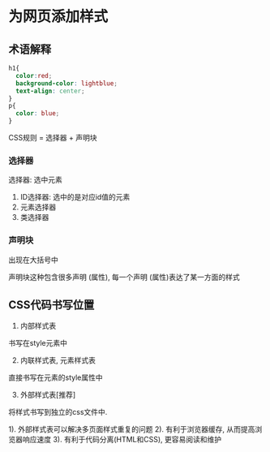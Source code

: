 # 为网页添加样式

## 术语解释
```css
h1{
  color:red;
  background-color: lightblue;
  text-align: center;
}
p{
  color: blue;
}
```

CSS规则 = 选择器 + 声明块

### 选择器

选择器: 选中元素

1. ID选择器: 选中的是对应id值的元素
2. 元素选择器
3. 类选择器

### 声明块

出现在大括号中

声明块这种包含很多声明 (属性), 每一个声明 (属性)表达了某一方面的样式

## CSS代码书写位置

1. 内部样式表

书写在style元素中

2. 内联样式表, 元素样式表

直接书写在元素的style属性中

3. 外部样式表[推荐]

将样式书写到独立的css文件中.

1). 外部样式表可以解决多页面样式重复的问题
2). 有利于浏览器缓存, 从而提高浏览器响应速度
3). 有利于代码分离(HTML和CSS), 更容易阅读和维护
